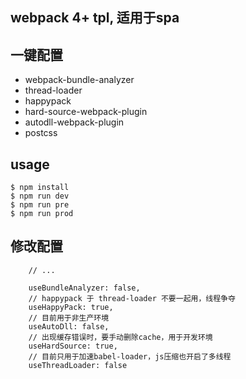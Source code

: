 ## webpack 4+ tpl, 适用于spa


## 一键配置
- webpack-bundle-analyzer
- thread-loader
- happypack
- hard-source-webpack-plugin
- autodll-webpack-plugin
- postcss


## usage
```code
$ npm install
$ npm run dev
$ npm run pre
$ npm run prod
```

## 修改配置
```code
    // ...

    useBundleAnalyzer: false,
    // happypack 于 thread-loader 不要一起用，线程争夺
    useHappyPack: true, 
    // 目前用于非生产环境
    useAutoDll: false,
    // 出现缓存错误时，要手动删除cache，用于开发环境
    useHardSource: true,
    // 目前只用于加速babel-loader，js压缩也开启了多线程
    useThreadLoader: false 
```